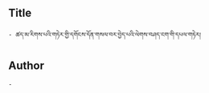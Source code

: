 ## Title
	- ཚད་མ་རིགས་པའི་གཏེར་གྱི་དགོངས་དོན་གསལ་བར་བྱེད་པའི་ལེགས་བཤད་ངག་གི་དཔལ་གཏེར།

## Author
	- 

